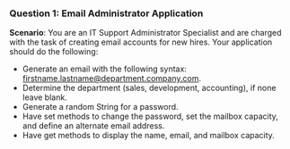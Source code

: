 ### Question 1: Email Administrator Application 
**Scenario**: You are an IT Support Administrator Specialist and are charged with the task of creating email accounts for new hires.
Your application should do the following:

- Generate an email with the following syntax: firstname.lastname@department.company.com.
- Determine the department (sales, development, accounting), if none leave blank. 
- Generate a random String for a password.
- Have set methods to change the password, set the mailbox capacity, and define an alternate email address.
- Have get methods to display the name, email, and mailbox capacity.